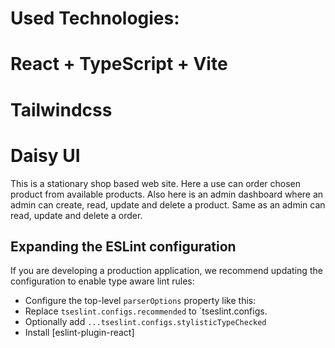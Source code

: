 # Used Technologies:

# React + TypeScript + Vite

# Tailwindcss

# Daisy UI

This is a stationary shop based web site. Here a use can order chosen product from available products.
Also here is an admin dashboard where an admin can create, read, update and delete a product. Same as an admin can read, update and delete a order.

## Expanding the ESLint configuration

If you are developing a production application, we recommend updating the configuration to enable type aware lint rules:

- Configure the top-level `parserOptions` property like this:
- Replace `tseslint.configs.recommended` to `tseslint.configs.
- Optionally add `...tseslint.configs.stylisticTypeChecked`
- Install [eslint-plugin-react]
